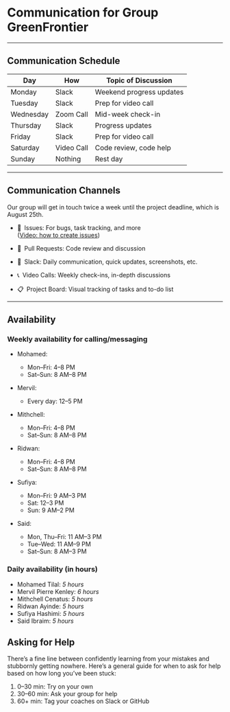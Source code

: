 <!--
  This template is for inspiration; feel free to change it however you like!

  ⚠️ Careful: Be sure to protect your privacy when filling out this document.
  Everything you write here will be public, so only share what you're
  comfortable sharing online. You can share the rest privately with your group
  through another channel.
-->

# Communication for Group GreenFrontier

---

## Communication Schedule

| Day       | How        | Topic of Discussion             |
|-----------|------------|---------------------------------|
| Monday    | Slack      | Weekend progress updates        |
| Tuesday   | Slack      | Prep for video call             |
| Wednesday | Zoom Call  | Mid-week check-in               |
| Thursday  | Slack      | Progress updates                |
| Friday    | Slack      | Prep for video call             |
| Saturday  | Video Call | Code review, code help          |
| Sunday    | Nothing    | Rest day                        |

---

## Communication Channels

Our group will get in touch twice a week until the project deadline,
which is August 25th.

- 🐞 Issues: For bugs, task tracking, and more  
  ([Video: how to create issues](https://mitemergingtalent.slack.com/files/U03PC2VR746/F0862S5644E/creating-issues-from-repository.mp4))

- 🔄 Pull Requests: Code review and discussion

- 💬 Slack: Daily communication, quick updates, screenshots, etc.

- 📞 Video Calls: Weekly check-ins, in-depth discussions

- 📋 Project Board: Visual tracking of tasks and to-do list

---

## Availability

### Weekly availability for calling/messaging

- Mohamed:
  - Mon–Fri: 4–8 PM
  - Sat–Sun: 8 AM–8 PM

- Mervil:
  - Every day: 12–5 PM

- Mithchell:
  - Mon–Fri: 4–8 PM
  - Sat–Sun: 8 AM–8 PM

- Ridwan:
  - Mon–Fri: 4–8 PM
  - Sat–Sun: 8 AM–8 PM

- Sufiya:
  - Mon–Fri: 9 AM–3 PM
  - Sat: 12–3 PM
  - Sun: 9 AM–2 PM

- Said:
  - Mon, Thu–Fri: 11 AM–3 PM
  - Tue–Wed: 11 AM–9 PM
  - Sat–Sun: 8 AM–3 PM

### Daily availability (in hours)

- Mohamed Tilal: _5 hours_
- Mervil Pierre Kenley: _6 hours_
- Mithchell Cenatus: _5 hours_
- Ridwan Ayinde: _5 hours_
- Sufiya Hashimi: _5 hours_
- Said Ibraim: _5 hours_

## Asking for Help

There’s a fine line between confidently learning from your mistakes and
stubbornly getting nowhere. Here’s a general guide for when to ask for help
based on how long you’ve been stuck:

1. 0–30 min: Try on your own  
2. 30–60 min: Ask your group for help  
3. 60+ min: Tag your coaches on Slack or GitHub
